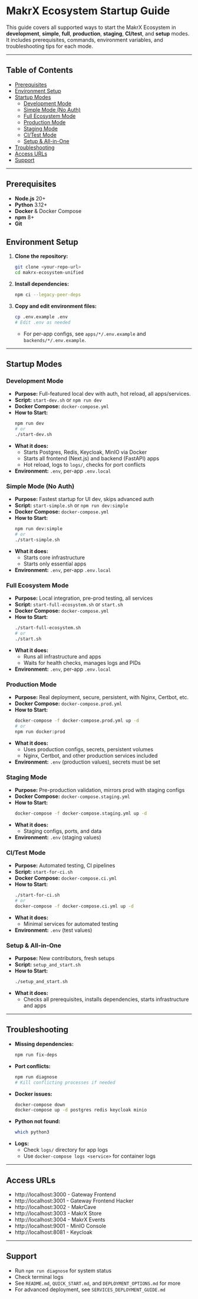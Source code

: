 # MakrX Ecosystem Startup Guide

This guide covers all supported ways to start the MakrX Ecosystem in **development**, **simple**, **full**, **production**, **staging**, **CI/test**, and **setup** modes. It includes prerequisites, commands, environment variables, and troubleshooting tips for each mode.

---

## Table of Contents

- [Prerequisites](#prerequisites)
- [Environment Setup](#environment-setup)
- [Startup Modes](#startup-modes)
  - [Development Mode](#development-mode)
  - [Simple Mode (No Auth)](#simple-mode-no-auth)
  - [Full Ecosystem Mode](#full-ecosystem-mode)
  - [Production Mode](#production-mode)
  - [Staging Mode](#staging-mode)
  - [CI/Test Mode](#citest-mode)
  - [Setup & All-in-One](#setup--all-in-one)
- [Troubleshooting](#troubleshooting)
- [Access URLs](#access-urls)
- [Support](#support)

---

## Prerequisites

- **Node.js** 20+
- **Python** 3.12+
- **Docker** & Docker Compose
- **npm** 8+
- **Git**

## Environment Setup

1. **Clone the repository:**
   ```bash
   git clone <your-repo-url>
   cd makrx-ecosystem-unified
   ```
2. **Install dependencies:**
   ```bash
   npm ci --legacy-peer-deps
   ```
3. **Copy and edit environment files:**
   ```bash
   cp .env.example .env
   # Edit .env as needed
   ```

   - For per-app configs, see `apps/*/.env.example` and `backends/*/.env.example`.

---

## Startup Modes

### Development Mode

- **Purpose:** Full-featured local dev with auth, hot reload, all apps/services.
- **Script:** `start-dev.sh` or `npm run dev`
- **Docker Compose:** `docker-compose.yml`
- **How to Start:**
  ```bash
  npm run dev
  # or
  ./start-dev.sh
  ```
- **What it does:**
  - Starts Postgres, Redis, Keycloak, MinIO via Docker
  - Starts all frontend (Next.js) and backend (FastAPI) apps
  - Hot reload, logs to `logs/`, checks for port conflicts
- **Environment:** `.env`, per-app `.env.local`

### Simple Mode (No Auth)

- **Purpose:** Fastest startup for UI dev, skips advanced auth
- **Script:** `start-simple.sh` or `npm run dev:simple`
- **Docker Compose:** `docker-compose.yml`
- **How to Start:**
  ```bash
  npm run dev:simple
  # or
  ./start-simple.sh
  ```
- **What it does:**
  - Starts core infrastructure
  - Starts only essential apps
- **Environment:** `.env`, per-app `.env.local`

### Full Ecosystem Mode

- **Purpose:** Local integration, pre-prod testing, all services
- **Script:** `start-full-ecosystem.sh` or `start.sh`
- **Docker Compose:** `docker-compose.yml`
- **How to Start:**
  ```bash
  ./start-full-ecosystem.sh
  # or
  ./start.sh
  ```
- **What it does:**
  - Runs all infrastructure and apps
  - Waits for health checks, manages logs and PIDs
- **Environment:** `.env`, per-app `.env.local`

### Production Mode

- **Purpose:** Real deployment, secure, persistent, with Nginx, Certbot, etc.
- **Docker Compose:** `docker-compose.prod.yml`
- **How to Start:**
  ```bash
  docker-compose -f docker-compose.prod.yml up -d
  # or
  npm run docker:prod
  ```
- **What it does:**
  - Uses production configs, secrets, persistent volumes
  - Nginx, Certbot, and other production services included
- **Environment:** `.env` (production values), secrets must be set

### Staging Mode

- **Purpose:** Pre-production validation, mirrors prod with staging configs
- **Docker Compose:** `docker-compose.staging.yml`
- **How to Start:**
  ```bash
  docker-compose -f docker-compose.staging.yml up -d
  ```
- **What it does:**
  - Staging configs, ports, and data
- **Environment:** `.env` (staging values)

### CI/Test Mode

- **Purpose:** Automated testing, CI pipelines
- **Script:** `start-for-ci.sh`
- **Docker Compose:** `docker-compose.ci.yml`
- **How to Start:**
  ```bash
  ./start-for-ci.sh
  # or
  docker-compose -f docker-compose.ci.yml up -d
  ```
- **What it does:**
  - Minimal services for automated testing
- **Environment:** `.env` (test values)

### Setup & All-in-One

- **Purpose:** New contributors, fresh setups
- **Script:** `setup_and_start.sh`
- **How to Start:**
  ```bash
  ./setup_and_start.sh
  ```
- **What it does:**
  - Checks all prerequisites, installs dependencies, starts infrastructure and apps

---

## Troubleshooting

- **Missing dependencies:**
  ```bash
  npm run fix-deps
  ```
- **Port conflicts:**
  ```bash
  npm run diagnose
  # Kill conflicting processes if needed
  ```
- **Docker issues:**
  ```bash
  docker-compose down
  docker-compose up -d postgres redis keycloak minio
  ```
- **Python not found:**
  ```bash
  which python3
  ```
- **Logs:**
  - Check `logs/` directory for app logs
  - Use `docker-compose logs <service>` for container logs

---

## Access URLs

- http://localhost:3000 - Gateway Frontend
- http://localhost:3001 - Gateway Frontend Hacker
- http://localhost:3002 - MakrCave
- http://localhost:3003 - MakrX Store
- http://localhost:3004 - MakrX Events
- http://localhost:9001 - MinIO Console
- http://localhost:8081 - Keycloak

---

## Support

- Run `npm run diagnose` for system status
- Check terminal logs
- See `README.md`, `QUICK_START.md`, and `DEPLOYMENT_OPTIONS.md` for more
- For advanced deployment, see `SERVICES_DEPLOYMENT_GUIDE.md`
